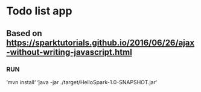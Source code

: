 # Todo list app
## Based on https://sparktutorials.github.io/2016/06/26/ajax-without-writing-javascript.html

### RUN
‘mvn install‘
‘java -jar ./target/HelloSpark-1.0-SNAPSHOT.jar‘